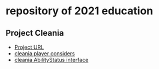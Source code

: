 # repository of 2021 education

## Project Cleania
- [Project URL](https://github.com/jljl73/Cleania_Project/)
- [cleania player considers](https://niiok.github.io/inha_ARAI_2021/CLEANIA/player_class.html)
- [cleania AbilityStatus interface](https://niiok.github.io/inha_ARAI_2021/CLEANIA/ability_status_interface.html)